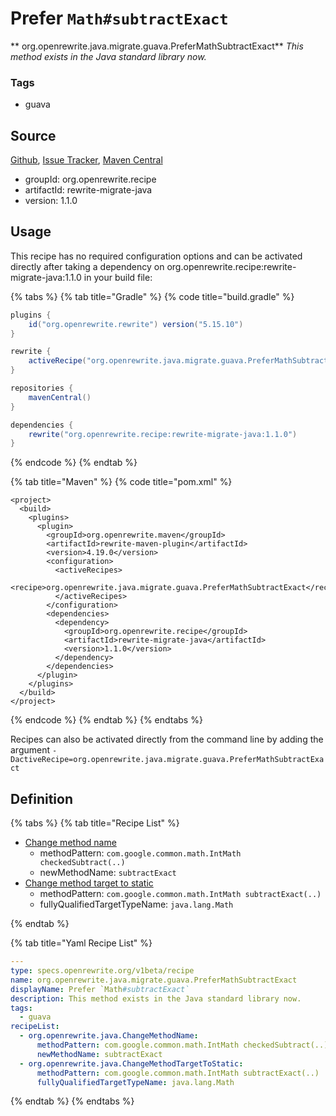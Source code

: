 # Prefer `Math#subtractExact`

** org.openrewrite.java.migrate.guava.PreferMathSubtractExact**
_This method exists in the Java standard library now._

### Tags

* guava

## Source

[Github](https://github.com/openrewrite/rewrite-migrate-java), [Issue Tracker](https://github.com/openrewrite/rewrite-migrate-java/issues), [Maven Central](https://search.maven.org/artifact/org.openrewrite.recipe/rewrite-migrate-java/1.1.0/jar)

* groupId: org.openrewrite.recipe
* artifactId: rewrite-migrate-java
* version: 1.1.0


## Usage

This recipe has no required configuration options and can be activated directly after taking a dependency on org.openrewrite.recipe:rewrite-migrate-java:1.1.0 in your build file:

{% tabs %}
{% tab title="Gradle" %}
{% code title="build.gradle" %}
```groovy
plugins {
    id("org.openrewrite.rewrite") version("5.15.10")
}

rewrite {
    activeRecipe("org.openrewrite.java.migrate.guava.PreferMathSubtractExact")
}

repositories {
    mavenCentral()
}

dependencies {
    rewrite("org.openrewrite.recipe:rewrite-migrate-java:1.1.0")
}
```
{% endcode %}
{% endtab %}

{% tab title="Maven" %}
{% code title="pom.xml" %}
```markup
<project>
  <build>
    <plugins>
      <plugin>
        <groupId>org.openrewrite.maven</groupId>
        <artifactId>rewrite-maven-plugin</artifactId>
        <version>4.19.0</version>
        <configuration>
          <activeRecipes>
            <recipe>org.openrewrite.java.migrate.guava.PreferMathSubtractExact</recipe>
          </activeRecipes>
        </configuration>
        <dependencies>
          <dependency>
            <groupId>org.openrewrite.recipe</groupId>
            <artifactId>rewrite-migrate-java</artifactId>
            <version>1.1.0</version>
          </dependency>
        </dependencies>
      </plugin>
    </plugins>
  </build>
</project>
```
{% endcode %}
{% endtab %}
{% endtabs %}

Recipes can also be activated directly from the command line by adding the argument `-DactiveRecipe=org.openrewrite.java.migrate.guava.PreferMathSubtractExact`

## Definition

{% tabs %}
{% tab title="Recipe List" %}
* [Change method name](../../../java/changemethodname.md)
  * methodPattern: `com.google.common.math.IntMath checkedSubtract(..)`
  * newMethodName: `subtractExact`
* [Change method target to static](../../../java/changemethodtargettostatic.md)
  * methodPattern: `com.google.common.math.IntMath subtractExact(..)`
  * fullyQualifiedTargetTypeName: `java.lang.Math`

{% endtab %}

{% tab title="Yaml Recipe List" %}
```yaml
---
type: specs.openrewrite.org/v1beta/recipe
name: org.openrewrite.java.migrate.guava.PreferMathSubtractExact
displayName: Prefer `Math#subtractExact`
description: This method exists in the Java standard library now.
tags:
  - guava
recipeList:
  - org.openrewrite.java.ChangeMethodName:
      methodPattern: com.google.common.math.IntMath checkedSubtract(..)
      newMethodName: subtractExact
  - org.openrewrite.java.ChangeMethodTargetToStatic:
      methodPattern: com.google.common.math.IntMath subtractExact(..)
      fullyQualifiedTargetTypeName: java.lang.Math

```
{% endtab %}
{% endtabs %}
